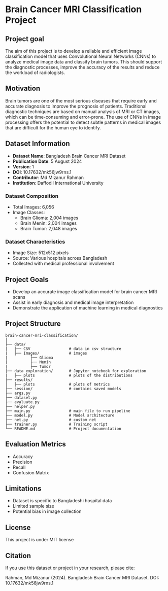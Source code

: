 # Brain Cancer MRI Classification Project

## Project goal
The aim of this project is to develop a reliable and efficient image classification model that uses Convolutional Neural Networks (CNNs) to analyze medical image data and classify brain tumors. This should support the diagnostic processes, improve the accuracy of the results and reduce the workload of radiologists.

## Motivation
Brain tumors are one of the most serious diseases that require early and accurate diagnosis to improve the prognosis of patients. Traditional diagnostic techniques are based on manual analysis of MRI or CT images, which can be time-consuming and error-prone. The use of CNNs in image processing offers the potential to detect subtle patterns in medical images that are difficult for the human eye to identify.

## Dataset Information
- **Dataset Name**: Bangladesh Brain Cancer MRI Dataset
- **Publication Date**: 5 August 2024
- **Version**: 1
- **DOI**: 10.17632/mk56jw9rns.1
- **Contributor**: Md Mizanur Rahman
- **Institution**: Daffodil International University

### Dataset Composition
- Total Images: 6,056
- Image Classes:
  - Brain Glioma: 2,004 images
  - Brain Menin: 2,004 images
  - Brain Tumor: 2,048 images

### Dataset Characteristics
- Image Size: 512x512 pixels
- Source: Various hospitals across Bangladesh
- Collected with medical professional involvement

## Project Goals
- Develop an accurate image classification model for brain cancer MRI scans
- Assist in early diagnosis and medical image interpretation
- Demonstrate the application of machine learning in medical diagnostics


## Project Structure
```
brain-cancer-mri-classification/
│
├── data/
|   ├── CSV                 # data in csv structure
|   ├── Images/             # images
|          ├── Glioma
|          ├── Menin
|          ├── Tumor            
├── data exploration/       # Jupyter notebook for exploration
|   ├── plots               # plots of the distributions
├── results/                
│   ├── plots               # plots of metrics
├── session/                # contains saved models
├── args.py
├── dataset.py
├── evaluate.py
├── helper.py
├── main.py                 # main file to run pipeline
├── model.py                # Model architecture
├── net.py                  # custom net
├── trainer.py              # Training script
└── README.md               # Project documentation

```
## Evaluation Metrics
- Accuracy
- Precision
- Recall
- Confusion Matrix

## Limitations
- Dataset is specific to Bangladeshi hospital data
- Limited sample size
- Potential bias in image collection

## License 
This project is under MIT license
## Citation
If you use this dataset or project in your research, please cite:

Rahman, Md Mizanur (2024). Bangladesh Brain Cancer MRI Dataset. 
DOI: 10.17632/mk56jw9rns.1


